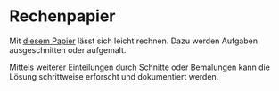 # Rechenpapier

Mit [diesem Papier](rechenpapier.pdf) lässt sich leicht rechnen.
Dazu werden Aufgaben ausgeschnitten oder aufgemalt.

Mittels weiterer Einteilungen durch Schnitte oder Bemalungen kann die Lösung schrittweise erforscht und dokumentiert werden.
